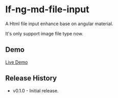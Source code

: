 # lf-ng-md-file-input
A Html file input enhance base on angular material.

It's only support image file type now.

## Demo

[Live Demo](http://demo.lf.idv.tw/lf-ng-md-file-input/example/)

## Release History
 
* v0.1.0 - Initial release.

